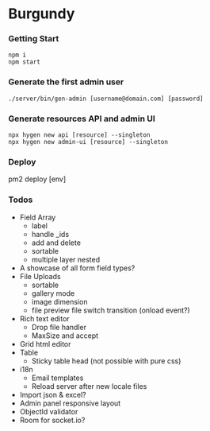 # Burgundy

### Getting Start
```shell
npm i
npm start
```

### Generate the first admin user
```shell
./server/bin/gen-admin [username@domain.com] [password]
```

### Generate resources API and admin UI
```shell
npx hygen new api [resource] --singleton
npx hygen new admin-ui [resource] --singleton
```

### Deploy
pm2 deploy [env]

### Todos
- Field Array
    - label
    - handle _ids
    - add and delete
    - sortable
    - multiple layer nested
- A showcase of all form field types?
- File Uploads
    - sortable
    - gallery mode
    - image dimension
    - file preview file switch transition (onload event?)
- Rich text editor
    - Drop file handler
    - MaxSize and accept
- Grid html editor
- Table
    - Sticky table head (not possible with pure css)
- i18n
    - Email templates
    - Reload server after new locale files
- Import json & excel?
- Admin panel responsive layout
- ObjectId validator
- Room for socket.io?